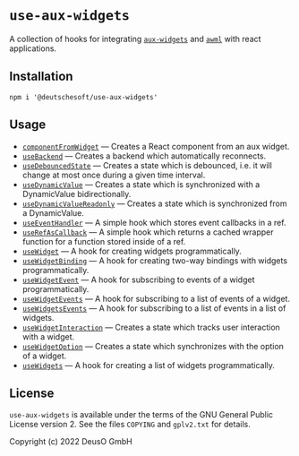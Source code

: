 # `use-aux-widgets`

A collection of hooks for integrating
[`aux-widgets`](https://github.com/DeutscheSoft/aux-widgets) and
[`awml`](https://github.com/DeutscheSoft/AWML) with react applications.

## Installation

    npm i '@deutschesoft/use-aux-widgets'

## Usage

- [`componentFromWidget`](./docs/componentFromWidget.md) &mdash; Creates a React
  component from an aux widget.
- [`useBackend`](./docs/useBackend.md) &mdash; Creates a backend which
  automatically reconnects.
- [`useDebouncedState`](./docs/useDebouncedState.md) &mdash; Creates a state
  which is debounced, i.e. it will change at most once during a given time
  interval.
- [`useDynamicValue`](./docs/useDynamicValue.md) &mdash; Creates a state which
  is synchronized with a DynamicValue bidirectionally.
- [`useDynamicValueReadonly`](./docs/useDynamicValueReadonly.md) &mdash; Creates
  a state which is synchronized from a DynamicValue.
- [`useEventHandler`](./docs/useEventHandler.md) &mdash; A simple hook which
  stores event callbacks in a ref.
- [`useRefAsCallback`](./docs/useRefAsCallback.md) &mdash; A simple hook which
  returns a cached wrapper function for a function stored inside of a ref.
- [`useWidget`](./docs/useWidget.md) &mdash; A hook for creating widgets
  programmatically.
- [`useWidgetBinding`](./docs/useWidgetBinding.md) &mdash; A hook for creating
  two-way bindings with widgets programmatically.
- [`useWidgetEvent`](./docs/useWidgetEvent.md) &mdash; A hook for subscribing to
  events of a widget programmatically.
- [`useWidgetEvents`](./docs/useWidgetEvents.md) &mdash; A hook for subscribing to
  a list of events of a widget.
- [`useWidgetsEvents`](./docs/useWidgetsEvents.md) &mdash; A hook for subscribing to
  a list of events in a list of widgets.
- [`useWidgetInteraction`](./docs/useWidgetInteraction.md) &mdash; Creates a
  state which tracks user interaction with a widget.
- [`useWidgetOption`](./docs/useWidgetOption.md) &mdash; Creates a state which
  synchronizes with the option of a widget.
- [`useWidgets`](./docs/useWidgets.md) &mdash; A hook for creating a list of
  widgets programmatically.

## License

`use-aux-widgets` is available under the terms of the GNU General Public License version 2.
See the files `COPYING` and `gplv2.txt` for details.

Copyright (c) 2022 DeusO GmbH
